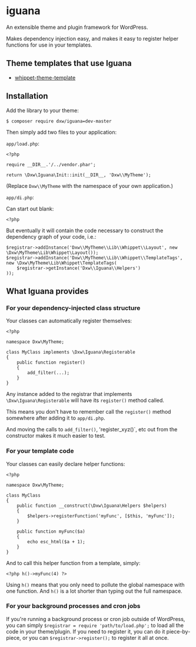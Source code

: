 # iguana

An extensible theme and plugin framework for WordPress.

Makes dependency injection easy, and makes it easy to register helper functions for use in your templates.

## Theme templates that use Iguana

- [whippet-theme-template](https://github.com/dxw/whippet-theme-template)

## Installation

Add the library to your theme:

    $ composer require dxw/iguana=dev-master

Then simply add two files to your application:

`app/load.php`:

```
<?php

require __DIR__.'/../vendor.phar';

return \Dxw\Iguana\Init::init(__DIR__, 'Dxw\\MyTheme');
```

(Replace `Dxw\\MyTheme` with the namespace of your own application.)

`app/di.php`:

Can start out blank:

```
<?php
```

But eventually it will contain the code necessary to construct the dependency graph of your code, i.e.:

```
$registrar->addInstance('Dxw\\MyTheme\\Lib\\Whippet\\Layout', new \Dxw\MyTheme\Lib\Whippet\Layout());
$registrar->addInstance('Dxw\\MyTheme\\Lib\\Whippet\\TemplateTags', new \Dxw\MyTheme\Lib\Whippet\TemplateTags(
    $registrar->getInstance('Dxw\\Iguana\\Helpers')
));
```

## What Iguana provides

### For your dependency-injected class structure

Your classes can automatically register themselves:

```
<?php

namespace Dxw\MyTheme;

class MyClass implements \Dxw\Iguana\Registerable
{
    public function register()
    {
        add_filter(...);
    }
}
```

Any instance added to the registrar that implements `\Dxw\Iguana\Registerable` will have its `register()` method called.

This means you don't have to remember call the `register()` method somewhere after adding it to `app/di.php`.

And moving the calls to `add_filter()`, 'register_xyz()`, etc out from the constructor makes it much easier to test.

### For your template code

Your classes can easily declare helper functions:

```
<?php

namespace Dxw\MyTheme;

class MyClass
{
    public function __construct(\Dxw\Iguana\Helpers $helpers)
    {
        $helpers->registerFunction('myFunc', [$this, 'myFunc']);
    }

    public function myFunc($a)
    {
        echo esc_html($a + 1);
    }
}
```

And to call this helper function from a template, simply:

```
<?php h()->myFunc(4) ?>
```

Using `h()` means that you only need to pollute the global namespace with one function. And `h()` is a lot shorter than typing out the full namespace.

### For your background processes and cron jobs

If you're running a background process or cron job outside of WordPress, you can simply `$registrar = require 'path/to/load.php';` to load all the code in your theme/plugin. If you need to register it, you can do it piece-by-piece, or you can `$registrar->register();` to register it all at once.
